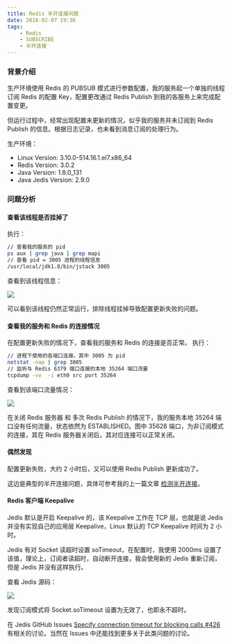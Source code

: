 ```yaml
---
title: Redis 半开连接问题
date: 2018-02-07 19:36
tags:
    - Redis
    - SUBSCRIBE
    - 半开连接
---
```


### 背景介绍

生产环境使用 Redis 的 PUBSUB 模式进行参数配置，我的服务起一个单独的线程订阅 Redis 的配置 Key，配置更改通过 Redis Publish 到我的各服务上来完成配置变更。

但运行过程中，经常出现配置未更新的情况，似乎我的服务并未订阅到 Redis Publish 的信息。根据日志记录，也未看到消息订阅的处理行为。

生产环境：

- Linux Version: 3.10.0-514.16.1.el7.x86_64
- Redis Version: 3.0.2
- Java Version: 1.8.0_131
- Java Jedis Version: 2.9.0

### 问题分析

#### 查看该线程是否挂掉了

执行：

``` bash
// 查看我的服务的 pid
ps aux | grep java | grep mapi
// 查看 pid = 3005 进程的线程信息
/usr/local/jdk1.8/bin/jstack 3005
```

查看到该线程信息：

![](/img/redis_half_open/stack_info.png)

可以看到该线程仍然正常运行，排除线程挂掉导致配置更新失败的问题。

#### 查看我的服务和 Redis 的连接情况

在配置更新失败的情况下，查看我的服务和 Redis 的连接是否正常。
执行：

``` bash
// 进程下使用的各端口连接，其中 3005 为 pid
netstat -nap | grep 3005
// 监听与 Redis 6379 端口连接的本地 35264 端口流量
tcpdump -vv  -i eth0 src port 35264
```

查看到该端口流量情况：

![](/img/redis_half_open/port_connect_info.png)

在关闭 Redis 服务器 和 多次 Redis Publish 的情况下，我的服务本地 35264 端口没有任何流量，状态依然为 ESTABLISHED。图中 35628 端口，为非订阅模式的连接，其在 Redis 服务器关闭后，其对应连接可以正常关闭。

#### 偶然发现

配置更新失败，大约 2 小时后，又可以使用 Redis Publish 更新成功了。

这边是典型的半开连接问题，具体可参考我的上一篇文章 [检测半开连接](http://blog.lbanyan.com/half_open_connections/)。

#### Redis 客户端 Keepalive

Jedis 默认是开启 Keepalive 的，该 Keepalive 工作在 TCP 层，也就是说 Jedis 并没有实现自己的应用层 Keepalive，Linux 默认的 TCP Keepalive 时间为 2 小时。

Jedis 有对 Socket 读超时设置 soTimeout，在配置时，我使用 2000ms 设置了该值，理论上，订阅者读超时，自动断开连接，我会使用新的 Jedis 重新订阅，但是 Jedis 并没有这样执行。

查看 Jedis 源码：

![](/img/redis_half_open/jedis_subscribe.png)

发现订阅模式将 Socket.soTimeout 设置为无效了，也即永不超时。

在 Jedis GitHub Issues [Specify connection timeout for blocking calls #426](https://github.com/xetorthio/jedis/issues/426) 有相关的讨论。当然在 Issues 中还能找到更多关于此类问题的讨论。



